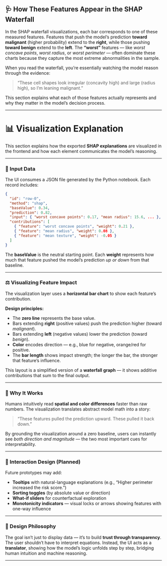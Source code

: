 ## 🩺 How These Features Appear in the SHAP Waterfall

In the SHAP waterfall visualizations, each bar corresponds to one of these measured features.
Features that push the model’s prediction **toward malignant** (higher probability) extend to the **right**, while those pushing **toward benign** extend to the **left**.
The **“worst”** features — like *worst concave points*, *worst radius*, or *worst perimeter* — often dominate these charts because they capture the most extreme abnormalities in the sample.

When you read the waterfall, you’re essentially watching the model reason through the evidence:

> “These cell shapes look irregular (concavity high) and large (radius high), so I’m leaning malignant.”

This section explains what each of those features actually represents and why they matter in the model’s decision process.

---

# 📊 Visualization Explanation

This section explains how the exported **SHAP explanations** are visualized in the frontend and how each element communicates the model’s reasoning.

---

### 💾 Input Data

The UI consumes a JSON file generated by the Python notebook.
Each record includes:

```json
{
  "id": "row-0",
  "method": "shap",
  "baseValue": 0.34,
  "prediction": 0.82,
  "input": { "worst concave points": 0.17, "mean radius": 15.6, ... },
  "contributions": [
    { "feature": "worst concave points", "weight": 0.21 },
    { "feature": "mean radius", "weight": 0.08 },
    { "feature": "mean texture", "weight": -0.05 }
  ]
}
```

The **baseValue** is the neutral starting point.
Each **weight** represents how much that feature pushed the model’s prediction *up or down* from that baseline.

---

### ⚖️ Visualizing Feature Impact

The visualization layer uses a **horizontal bar chart** to show each feature’s contribution.

**Design principles:**

* The **zero line** represents the base value.
* Bars extending **right** (positive values) push the prediction higher (toward *malignant*).
* Bars extending **left** (negative values) lower the prediction (toward *benign*).
* **Color** encodes direction — e.g., blue for negative, orange/red for positive.
* The **bar length** shows impact strength; the longer the bar, the stronger that feature’s influence.

This layout is a simplified version of a **waterfall graph** — it shows additive contributions that sum to the final output.

---

### 🎨 Why It Works

Humans intuitively read **spatial and color differences** faster than raw numbers.
The visualization translates abstract model math into a story:

> “These features pulled the prediction upward. These pulled it back down.”

By grounding the visualization around a zero baseline, users can instantly see *both direction and magnitude* — the two most important cues for interpretability.

---

### 🧭 Interaction Design (Planned)

Future prototypes may add:

* **Tooltips** with natural-language explanations (e.g., “Higher perimeter increased the risk score.”)
* **Sorting toggles** (by absolute value or direction)
* **What-if sliders** for counterfactual exploration
* **Monotonicity indicators** — visual locks or arrows showing features with one-way influence

---

### 🧩 Design Philosophy

The goal isn’t just to display data — it’s to build **trust through transparency**.
The user shouldn’t have to interpret equations.
Instead, the UI acts as a **translator**, showing how the model’s logic unfolds step by step,
bridging human intuition and machine reasoning.

---


